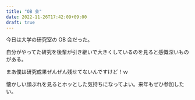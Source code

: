 ```yaml
---
title: "OB 会"
date: 2022-11-26T17:42:09+09:00
draft: true
---
```


今日は大学の研究室の OB 会だった。

自分がやってた研究を後輩が引き継いで大きくしているのを見ると感慨深いものがある。

まあ僕は研究成果ぜんぜん残せてないんですけど！ｗ

懐かしい顔ぶれを見るとホッとした気持ちになってよい。来年もぜひ参加したい。
